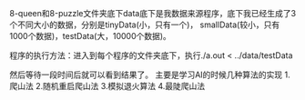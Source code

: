 8-queen和8-puzzle文件夹底下data底下是我数据来源程序，底下我已经生成了3个不同大小的数据，分别是tinyData(小，只有一个)，
smallData(较小，只有1000个数据)，testData(大，10000个数据)。

程序的执行方法：进入到每个程序的文件夹底下，执行./a.out < ../data/testData

然后等待一段时间后就可以看到结果了。
主要是学习AI的时候几种算法的实现 1.爬山法 2.随机重启爬山法 3.模拟退火算法 4.最陡爬山法


